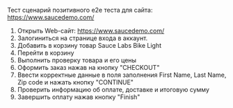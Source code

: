 Тест сценарий позитивного e2e теста для сайта: https://www.saucedemo.com/
1. Открыть Web-сайт: https://www.saucedemo.com/
2. Залогиниться на странице входа в аккаунт.
3. Добавить в корзину товар Sauce Labs Bike Light
4. Перейти в корзину
5. Выполнить проверку товара и его цены
6. Оформить заказ нажав на кнопку "CHECKOUT"
7. Ввести корректные данные в поля заполнения First Name, Last Name, Zip code и нажать кнопку "CONTINUE"
8. Проверить информацию об оплате, доставке и итоговую сумму
9. Завершить оплату нажав кнопку "Finish"
